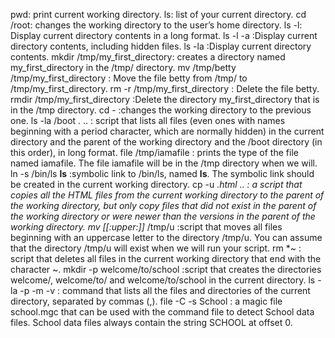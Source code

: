  pwd: print current working directory.
ls: list of your current directory.
cd /root:  changes the working directory to the user’s home directory.
ls -l: Display current directory contents in a long format.
ls -l -a :Display current directory contents, including hidden files.
ls -la :Display current directory contents.
mkdir /tmp/my_first_directory: creates a directory named my_first_directory in the /tmp/ directory.
mv /tmp/betty /tmp/my_first_directory : Move the file betty from /tmp/ to /tmp/my_first_directory.
rm -r /tmp/my_first_directory : Delete the file betty.
rmdir /tmp/my_first_directory :Delete the directory my_first_directory that is in the /tmp directory.
cd - :changes the working directory to the previous one.
ls -la /boot . .. : script that lists all files (even ones with names beginning with a period character, which are normally hidden) in the current directory and the parent of the working directory and the /boot directory (in this order), in long format. 
file /tmp/iamafile : prints the type of the file named iamafile. The file iamafile will be in the /tmp directory when we will.
ln -s /bin/ls __ls__ :symbolic link to /bin/ls, named __ls__. The symbolic link should be created in the current working directory.
cp -u *.html .. : a script that copies all the HTML files from the current working directory to the parent of the working directory, but only copy files that did not exist in the parent of the working directory or were newer than the versions in the parent of the working directory.
mv [[:upper:]]* /tmp/u :script that moves all files beginning with an uppercase letter to the directory /tmp/u.
You can assume that the directory /tmp/u will exist when we will run your script.
rm *~ :  script that deletes all files in the current working directory that end with the character ~.
mkdir -p welcome/to/school :script that creates the directories welcome/, welcome/to/ and welcome/to/school in the current directory.
 ls -la -p -m -v : command that lists all the files and directories of the current directory, separated by commas (,).
file -C -s School : a magic file school.mgc that can be used with the command file to detect School data files. School data files always contain the string SCHOOL at offset 0.
